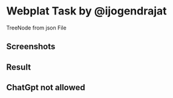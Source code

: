 # Webplat Task by @ijogendrajat
TreeNode from json File

## Screenshots

## Result

## ChatGpt not allowed
